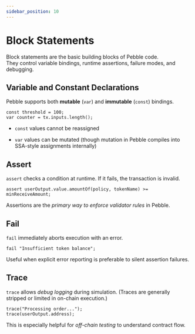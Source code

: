 ```yaml
---
sidebar_position: 10
---
```


# Block Statements

Block statements are the basic building blocks of Pebble code.  
They control variable bindings, runtime assertions, failure modes, and debugging.


## Variable and Constant Declarations

Pebble supports both **mutable** (`var`) and **immutable** (`const`) bindings.

```pebble
const threshold = 100;
var counter = tx.inputs.length();
```

- `const` values cannot be reassigned

- `var` values can be mutated (though mutation in Pebble compiles into SSA-style assignments internally)

## Assert

`assert` checks a condition at runtime.
If it fails, the transaction is invalid.

```pebble
assert userOutput.value.amountOf(policy, tokenName) >= minReceiveAmount;
```

Assertions are the _primary way to enforce validator rules_ in Pebble.

## Fail

`fail` immediately aborts execution with an error.

```pebble
fail "Insufficient token balance";
```

Useful when explicit error reporting is preferable to silent assertion failures.

## Trace

`trace` allows _debug logging_ during simulation.
(Traces are generally stripped or limited in on-chain execution.)

```pebble
trace("Processing order...");
trace(userOutput.address);
```

This is especially helpful for _off-chain testing_ to understand contract flow.
